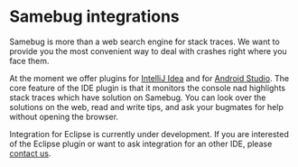# Samebug integrations

Samebug is more than a web search engine for stack traces.
We want to provide you the most convenient way to deal with crashes right where you face them.

At the moment we offer plugins for [IntelliJ Idea](/guide/integration/intellij-idea/install)
and for [Android Studio](/guide/integration/android-studio/install).
The core feature of the IDE plugin is that it monitors the console nad highlights stack traces
which have solution on Samebug. You can look over the solutions on the web, read and write tips,
and ask your bugmates for help without opening the browser.

Integration for Eclipse is currently under development. If you are interested of the Eclipse
plugin or want to ask integration for an other IDE, please [contact us](mailto:hello@samebug.io).
